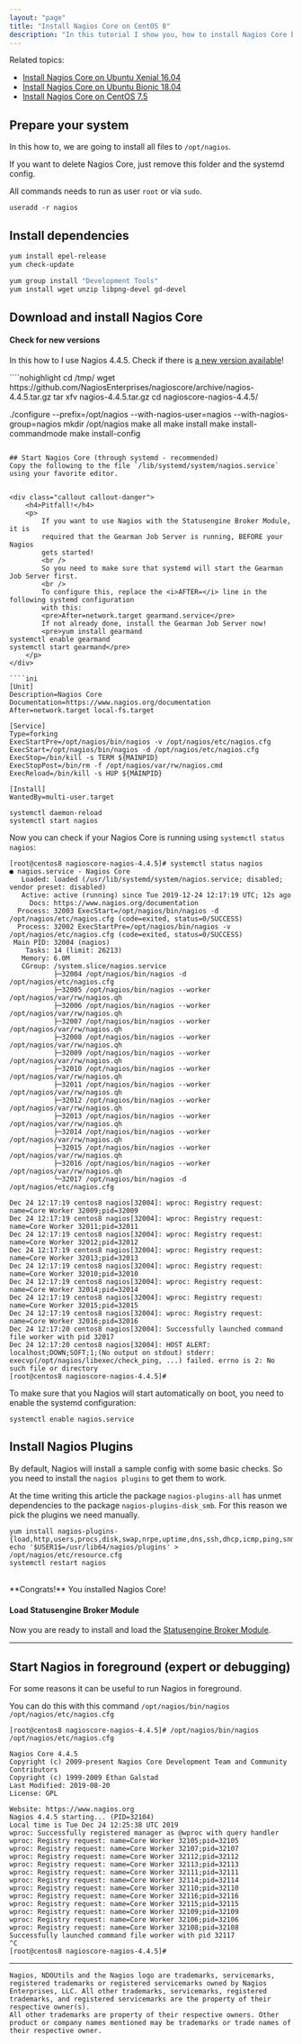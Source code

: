 ```yaml
---
layout: "page"
title: "Install Nagios Core on CentOS 8"
description: "In this tutorial I show you, how to install Nagios Core by yourself on CentOS 8"
---
```


Related topics:

- <a href="{{ site.url }}/tutorials/install-nagios4">Install Nagios Core on Ubuntu Xenial 16.04</a>
- <a href="{{ site.url }}/tutorials/install-nagios4-bionic">Install Nagios Core on Ubuntu Bionic 18.04</a>
- <a href="{{ site.url }}/tutorials/install-nagios4-centos7">Install Nagios Core on CentOS 7.5</a>


## Prepare your system
In this how to, we are going to install all files to `/opt/nagios`.

If you want to delete Nagios Core, just remove this folder and the systemd config.

All commands needs to run as user `root` or via `sudo`.

````nohighlight
useradd -r nagios
````

## Install dependencies

````bash
yum install epel-release
yum check-update

yum group install "Development Tools"
yum install wget unzip libpng-devel gd-devel
````

## Download and install Nagios Core
<div class="callout callout-info">
    <h4>Check for new versions</h4>
    <p>
        In this how to I use Nagios 4.4.5. Check if there is
        <a href="https://github.com/NagiosEnterprises/nagioscore/releases" target="_blank">a new version available</a>!
    </p>
</div>
````nohighlight
cd /tmp/
wget https://github.com/NagiosEnterprises/nagioscore/archive/nagios-4.4.5.tar.gz
tar xfv nagios-4.4.5.tar.gz
cd nagioscore-nagios-4.4.5/

./configure --prefix=/opt/nagios --with-nagios-user=nagios --with-nagios-group=nagios
mkdir /opt/nagios
make all
make install
make install-commandmode
make install-config
````

## Start Nagios Core (through systemd - recommended)
Copy the following to the file `/lib/systemd/system/nagios.service` using your favorite editor.


<div class="callout callout-danger">
    <h4>Pitfall!</h4>
    <p>
        If you want to use Nagios with the Statusengine Broker Module, it is
        required that the Gearman Job Server is running, BEFORE your Nagios
        gets started!
        <br />
        So you need to make sure that systemd will start the Gearman Job Server first.
        <br />
        To configure this, replace the <i>AFTER=</i> line in the following systemd configuration
        with this:
        <pre>After=network.target gearmand.service</pre>
        If not already done, install the Gearman Job Server now!
        <pre>yum install gearmand
systemctl enable gearmand
systemctl start gearmand</pre>
    </p>
</div>

````ini
[Unit]
Description=Nagios Core
Documentation=https://www.nagios.org/documentation
After=network.target local-fs.target

[Service]
Type=forking
ExecStartPre=/opt/nagios/bin/nagios -v /opt/nagios/etc/nagios.cfg
ExecStart=/opt/nagios/bin/nagios -d /opt/nagios/etc/nagios.cfg
ExecStop=/bin/kill -s TERM ${MAINPID}
ExecStopPost=/bin/rm -f /opt/nagios/var/rw/nagios.cmd
ExecReload=/bin/kill -s HUP ${MAINPID}

[Install]
WantedBy=multi-user.target
````


````nohighlight
systemctl daemon-reload
systemctl start nagios
````

Now you can check if your Nagios Core is running using `systemctl status nagios`:
````nohighlight
[root@centos8 nagioscore-nagios-4.4.5]# systemctl status nagios
● nagios.service - Nagios Core
   Loaded: loaded (/usr/lib/systemd/system/nagios.service; disabled; vendor preset: disabled)
   Active: active (running) since Tue 2019-12-24 12:17:19 UTC; 12s ago
     Docs: https://www.nagios.org/documentation
  Process: 32003 ExecStart=/opt/nagios/bin/nagios -d /opt/nagios/etc/nagios.cfg (code=exited, status=0/SUCCESS)
  Process: 32002 ExecStartPre=/opt/nagios/bin/nagios -v /opt/nagios/etc/nagios.cfg (code=exited, status=0/SUCCESS)
 Main PID: 32004 (nagios)
    Tasks: 14 (limit: 26213)
   Memory: 6.0M
   CGroup: /system.slice/nagios.service
           ├─32004 /opt/nagios/bin/nagios -d /opt/nagios/etc/nagios.cfg
           ├─32005 /opt/nagios/bin/nagios --worker /opt/nagios/var/rw/nagios.qh
           ├─32006 /opt/nagios/bin/nagios --worker /opt/nagios/var/rw/nagios.qh
           ├─32007 /opt/nagios/bin/nagios --worker /opt/nagios/var/rw/nagios.qh
           ├─32008 /opt/nagios/bin/nagios --worker /opt/nagios/var/rw/nagios.qh
           ├─32009 /opt/nagios/bin/nagios --worker /opt/nagios/var/rw/nagios.qh
           ├─32010 /opt/nagios/bin/nagios --worker /opt/nagios/var/rw/nagios.qh
           ├─32011 /opt/nagios/bin/nagios --worker /opt/nagios/var/rw/nagios.qh
           ├─32012 /opt/nagios/bin/nagios --worker /opt/nagios/var/rw/nagios.qh
           ├─32013 /opt/nagios/bin/nagios --worker /opt/nagios/var/rw/nagios.qh
           ├─32014 /opt/nagios/bin/nagios --worker /opt/nagios/var/rw/nagios.qh
           ├─32015 /opt/nagios/bin/nagios --worker /opt/nagios/var/rw/nagios.qh
           ├─32016 /opt/nagios/bin/nagios --worker /opt/nagios/var/rw/nagios.qh
           └─32017 /opt/nagios/bin/nagios -d /opt/nagios/etc/nagios.cfg

Dec 24 12:17:19 centos8 nagios[32004]: wproc: Registry request: name=Core Worker 32009;pid=32009
Dec 24 12:17:19 centos8 nagios[32004]: wproc: Registry request: name=Core Worker 32011;pid=32011
Dec 24 12:17:19 centos8 nagios[32004]: wproc: Registry request: name=Core Worker 32012;pid=32012
Dec 24 12:17:19 centos8 nagios[32004]: wproc: Registry request: name=Core Worker 32013;pid=32013
Dec 24 12:17:19 centos8 nagios[32004]: wproc: Registry request: name=Core Worker 32010;pid=32010
Dec 24 12:17:19 centos8 nagios[32004]: wproc: Registry request: name=Core Worker 32014;pid=32014
Dec 24 12:17:19 centos8 nagios[32004]: wproc: Registry request: name=Core Worker 32015;pid=32015
Dec 24 12:17:19 centos8 nagios[32004]: wproc: Registry request: name=Core Worker 32016;pid=32016
Dec 24 12:17:20 centos8 nagios[32004]: Successfully launched command file worker with pid 32017
Dec 24 12:17:20 centos8 nagios[32004]: HOST ALERT: localhost;DOWN;SOFT;1;(No output on stdout) stderr: execvp(/opt/nagios/libexec/check_ping, ...) failed. errno is 2: No such file or directory
[root@centos8 nagioscore-nagios-4.4.5]#
````
To make sure that you Nagios will start automatically on boot, you need to
enable the systemd configuration:
````nohighlight
systemctl enable nagios.service
````

## Install Nagios Plugins
By default, Nagios will install a sample config with some basic checks.
So you need to install the `nagios plugins` to get them to work.

At the time writing this article the package `nagios-plugins-all` has unmet dependencies to the package `nagios-plugins-disk_smb`.
For this reason we pick the plugins we need manually.

````nohighlight
yum install nagios-plugins-{load,http,users,procs,disk,swap,nrpe,uptime,dns,ssh,dhcp,icmp,ping,snmp,dummy,by_ssh,tcp}
echo '$USER1$=/usr/lib64/nagios/plugins' > /opt/nagios/etc/resource.cfg
systemctl restart nagios
````

<br />
**Congrats!** You installed Nagios Core!

<div class="callout callout-info">
    <h4>Load Statusengine Broker Module</h4>
    <p>
        Now you are ready to install and load the
        <a href="{{ site.url }}/broker">Statusengine Broker Module</a>.
    </p>
</div>

---

## Start Nagios in foreground (expert or debugging)
For some reasons it can be useful  to run Nagios in foreground.

You can do this with this command `/opt/nagios/bin/nagios /opt/nagios/etc/nagios.cfg`
````nohighlight
[root@centos8 nagioscore-nagios-4.4.5]# /opt/nagios/bin/nagios /opt/nagios/etc/nagios.cfg

Nagios Core 4.4.5
Copyright (c) 2009-present Nagios Core Development Team and Community Contributors
Copyright (c) 1999-2009 Ethan Galstad
Last Modified: 2019-08-20
License: GPL

Website: https://www.nagios.org
Nagios 4.4.5 starting... (PID=32104)
Local time is Tue Dec 24 12:25:38 UTC 2019
wproc: Successfully registered manager as @wproc with query handler
wproc: Registry request: name=Core Worker 32105;pid=32105
wproc: Registry request: name=Core Worker 32107;pid=32107
wproc: Registry request: name=Core Worker 32112;pid=32112
wproc: Registry request: name=Core Worker 32113;pid=32113
wproc: Registry request: name=Core Worker 32111;pid=32111
wproc: Registry request: name=Core Worker 32114;pid=32114
wproc: Registry request: name=Core Worker 32110;pid=32110
wproc: Registry request: name=Core Worker 32116;pid=32116
wproc: Registry request: name=Core Worker 32115;pid=32115
wproc: Registry request: name=Core Worker 32109;pid=32109
wproc: Registry request: name=Core Worker 32106;pid=32106
wproc: Registry request: name=Core Worker 32108;pid=32108
Successfully launched command file worker with pid 32117
^C
[root@centos8 nagioscore-nagios-4.4.5]#
````

---

````nohighlight
Nagios, NDOUtils and the Nagios logo are trademarks, servicemarks, registered trademarks or registered servicemarks owned by Nagios Enterprises, LLC. All other trademarks, servicemarks, registered trademarks, and registered servicemarks are the property of their respective owner(s).
All other trademarks are property of their respective owners. Other product or company names mentioned may be trademarks or trade names of their respective owner.
````
